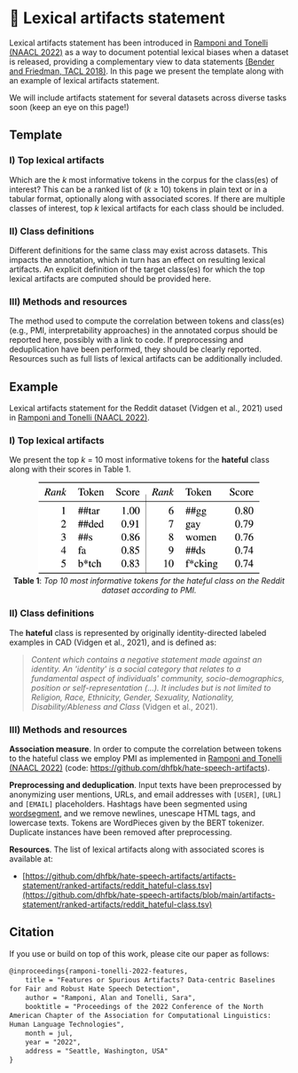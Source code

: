 # :memo: Lexical artifacts statement

Lexical artifacts statement has been introduced in [Ramponi and Tonelli (NAACL 2022)](../README.md) as a way to document potential lexical biases when a dataset is released, providing a complementary view to
data statements [(Bender and Friedman, TACL 2018)](https://aclanthology.org/Q18-1041/). In this page we present the template along with an example of lexical artifacts statement. 

We will include artifacts statement for several datasets across diverse tasks soon (keep an eye on this page!)

## Template

### I) Top lexical artifacts

Which are the *k* most informative tokens in the corpus for the class(es) of interest? This can be a ranked list of (*k* ≥ 10) tokens in plain text or in a tabular format, optionally along with associated scores. If there are multiple classes of interest, top *k* lexical artifacts for each class should be included.

### II) Class definitions

Different definitions for the same class may exist across datasets. This impacts the annotation, which in turn has an effect on resulting lexical artifacts. An explicit definition of the target class(es) for which the top lexical artifacts are computed should be provided here.

### III) Methods and resources

The method used to compute the correlation between tokens and class(es) (e.g., PMI, interpretability approaches) in the annotated corpus should be reported here, possibly with a link to code. If preprocessing and deduplication have been performed, they should be clearly reported. Resources such as full lists of lexical artifacts can be additionally included.

## Example

Lexical artifacts statement for the Reddit dataset (Vidgen et al., 2021) used in [Ramponi and Tonelli (NAACL 2022)](../README.md).

### I) Top lexical artifacts

We present the top *k* = 10 most informative tokens for the **hateful** class along with their scores in Table 1.

<p align="center">
    <img src="img/reddit_hateful-class.png" width="400" alt="Systems overview image">
    <br/><b>Table 1</b>: <i>Top 10 most informative tokens for the hateful class on the Reddit dataset according to PMI.</i>
</p>

### II) Class definitions

The **hateful** class is represented by originally identity-directed labeled examples in CAD (Vidgen et al., 2021), and is defined as:

> *Content which contains a negative statement made against an identity. An 'identity' is a social category that relates to a fundamental aspect of individuals' community, socio-demographics, position or self-representation (...). It includes but is not limited to Religion, Race, Ethnicity, Gender, Sexuality, Nationality, Disability/Ableness and Class* (Vidgen et al., 2021).

### III) Methods and resources

**Association measure**. In order to compute the correlation between tokens to the hateful class we employ PMI as implemented in [Ramponi and Tonelli (NAACL 2022)](../README.md) (code: https://github.com/dhfbk/hate-speech-artifacts). 

**Preprocessing and deduplication**. Input texts have been preprocessed by anonymizing user mentions, URLs, and email addresses with `[USER]`, `[URL]` and `[EMAIL]` placeholders. Hashtags have been segmented using [wordsegment](https://github.com/grantjenks/python-wordsegment), and we remove newlines, unescape HTML tags, and lowercase texts. Tokens are WordPieces given by the BERT tokenizer. Duplicate instances have been removed after preprocessing. 

**Resources**. The list of lexical artifacts along with associated scores is available at:
- [https://github.com/dhfbk/hate-speech-artifacts/artifacts-statement/ranked-artifacts/reddit_hateful-class.tsv](https://github.com/dhfbk/hate-speech-artifacts/blob/main/artifacts-statement/ranked-artifacts/reddit_hateful-class.tsv)


## Citation

If you use or build on top of this work, please cite our paper as follows:

```
@inproceedings{ramponi-tonelli-2022-features,
    title = "Features or Spurious Artifacts? Data-centric Baselines for Fair and Robust Hate Speech Detection",
    author = "Ramponi, Alan and Tonelli, Sara",
    booktitle = "Proceedings of the 2022 Conference of the North American Chapter of the Association for Computational Linguistics: Human Language Technologies",
    month = jul,
    year = "2022",
    address = "Seattle, Washington, USA"
}
